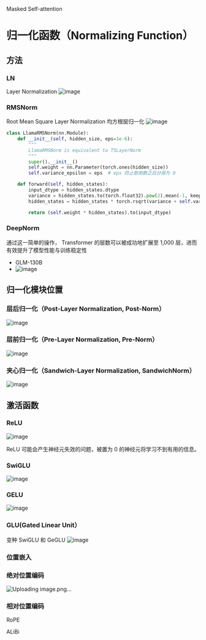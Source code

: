 Masked Self-attention

# **归一化函数（Normalizing Function）**

## 方法

### LN

Layer Normalization 
![image](https://github.com/hinswhale/AI-Learning/assets/22999866/9c42ce87-20e9-4b48-80d2-04764e6d787f)


### RMSNorm

Root Mean Square Layer Normalization  均方根层归一化
![image](https://github.com/hinswhale/AI-Learning/assets/22999866/a7b8d0e2-c2ec-4f9a-b8a2-8af9efae3a33)


```python
class LlamaRMSNorm(nn.Module):
    def __init__(self, hidden_size, eps=1e-6):
        """ 
        LlamaRMSNorm is equivalent to T5LayerNorm 
        """
        super().__init__()
        self.weight = nn.Parameter(torch.ones(hidden_size))
        self.variance_epsilon = eps  # eps 防止取倒数之后分母为 0 

    def forward(self, hidden_states):
        input_dtype = hidden_states.dtype
        variance = hidden_states.to(torch.float32).pow(2).mean(-1, keepdim=True)
        hidden_states = hidden_states * torch.rsqrt(variance + self.variance_epsilon)  # weight 是末尾乘的可训练参数, 即 g_i 

        return (self.weight * hidden_states).to(input_dtype)
```

### DeepNorm

通过这一简单的操作， Transformer 的层数可以被成功地扩展至 1,000 层，进而有效提升了模型性能与训练稳定性

- GLM-130B
- ![image](https://github.com/hinswhale/AI-Learning/assets/22999866/4ca0a201-a1c7-4f34-8515-a291cae7e7a3)

## 归一化模块位置

### 层后归一化（Post-Layer Normalization, Post-Norm）
![image](https://github.com/hinswhale/AI-Learning/assets/22999866/765e80fa-d21e-43b0-a5ae-170a2700fd22)


### 层前归一化（Pre-Layer Normalization, Pre-Norm）
![image](https://github.com/hinswhale/AI-Learning/assets/22999866/3defdee6-52d1-4680-97ea-89a9ebc65651)

### 夹心归一化（Sandwich-Layer Normalization, SandwichNorm）
![image](https://github.com/hinswhale/AI-Learning/assets/22999866/0bdb2087-d50e-4d9b-ac44-5fc417beb0e0)


## **激活函数**

### ReLU
![image](https://github.com/hinswhale/AI-Learning/assets/22999866/6ede9ab8-2cd6-4781-bce1-ddf78ec87375)


ReLU 可能会产生神经元失效的问题，被置为 0 的神经元将学习不到有用的信息。

### **SwiGLU**
![image](https://github.com/hinswhale/AI-Learning/assets/22999866/d80cf296-9188-45b4-b97d-09f97224a632)


### GELU
![image](https://github.com/hinswhale/AI-Learning/assets/22999866/a7d8762d-66a4-44bc-9694-cc6ef7847dab)


### GLU(Gated Linear Unit）

变种 SwiGLU 和 GeGLU
![image](https://github.com/hinswhale/AI-Learning/assets/22999866/31ce5496-73a9-4522-8279-cb96df949119)


### **位置嵌入**

### 绝对位置编码
![Uploading image.png…]()


### 相对位置编码

RoPE

ALiBi
